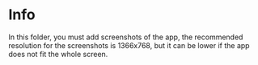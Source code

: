 # Info

In this folder, you must add screenshots of the app, the recommended resolution for the screenshots is 1366x768, but it can be lower if the app does not fit the whole screen.
